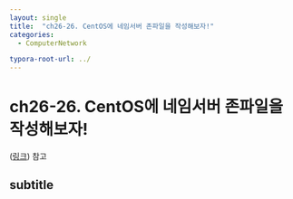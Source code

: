 ```yaml
---
layout: single
title:  "ch26-26. CentOS에 네임서버 존파일을 작성해보자!"
categories: 
  - ComputerNetwork

typora-root-url: ../
---
```








# ch26-26. CentOS에 네임서버 존파일을 작성해보자!

([링크](https://mpjamong.tistory.com/128)) 참고







## subtitle



